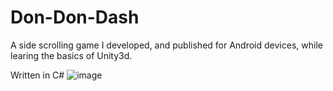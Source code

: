 # Don-Don-Dash
A side scrolling game I developed, and published for Android devices, while learing the basics of Unity3d.

Written in C#
![image](https://github.com/mbriscoe/Don-Don-Dash/assets/86828720/f44b9f77-e984-40e0-b195-6284b45f6413)
